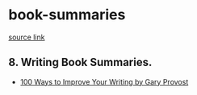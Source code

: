 # book-summaries
[source link](https://www.samuelthomasdavies.com/book-summaries/)

## 8. Writing Book Summaries.
- [100 Ways to Improve Your Writing by Gary Provost](https://www.samuelthomasdavies.com/book-summaries/writing/100-ways-to-improve-your-writing/)
